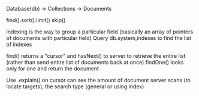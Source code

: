Database(db) -> Collections -> Documents

find().sort().limit() 
skip()

Indexing is the way to group a particular field (basically an array of pointers of documents with particular field)
Query db.system,indexes to find the list of indexes

find() returns a "cursor" and hasNext() to server to retrieve the entire list (rather than send entire list of documents back at once)
findOne() looks only for one and return the document

Use .explain() on cursor can see the amount of document server scans (to locate targets), the search type (general or using index)
